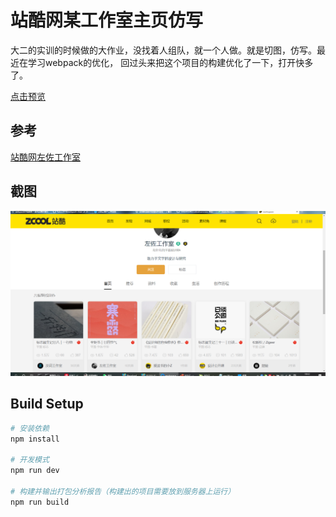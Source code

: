 # 站酷网某工作室主页仿写
大二的实训的时候做的大作业，没找着人组队，就一个人做。就是切图，仿写。最近在学习webpack的优化，
回过头来把这个项目的构建优化了一下，打开快多了。

[点击预览](http://app.biubiubius.com:8002/)

## 参考
[站酷网左佐工作室](https://archerzuo.zcool.com.cn/)

## 截图
![截图](./screenshot.png)

## Build Setup

``` bash
# 安装依赖
npm install

# 开发模式
npm run dev

# 构建并输出打包分析报告（构建出的项目需要放到服务器上运行）
npm run build

```

